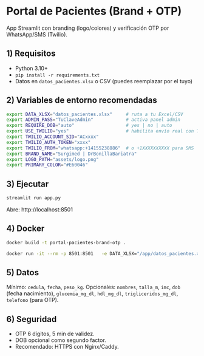 # Portal de Pacientes (Brand + OTP)

App Streamlit con branding (logo/colores) y verificación OTP por WhatsApp/SMS (Twilio).

## 1) Requisitos
- Python 3.10+
- `pip install -r requirements.txt`
- Datos en `datos_pacientes.xlsx` o CSV (puedes reemplazar por el tuyo)

## 2) Variables de entorno recomendadas
```bash
export DATA_XLSX="datos_pacientes.xlsx"     # ruta a tu Excel/CSV
export ADMIN_PASS="TuClaveAdmin"            # activa panel admin
export REQUIRE_DOB="auto"                   # yes | no | auto
export USE_TWILIO="yes"                     # habilita envío real con Twilio
export TWILIO_ACCOUNT_SID="ACxxxx"
export TWILIO_AUTH_TOKEN="xxxx"
export TWILIO_FROM="whatsapp:+14155238886"  # o +1XXXXXXXXXX para SMS
export BRAND_NAME="Surgimed | DrBonillaBariatra"
export LOGO_PATH="assets/logo.png"
export PRIMARY_COLOR="#E60046"
```

## 3) Ejecutar
```bash
streamlit run app.py
```
Abre: http://localhost:8501

## 4) Docker
```bash
docker build -t portal-pacientes-brand-otp .

docker run -it --rm -p 8501:8501   -e DATA_XLSX="/app/datos_pacientes.xlsx"   -e ADMIN_PASS="TuClaveAdmin"   -e REQUIRE_DOB="auto"   -e USE_TWILIO="yes"   -e TWILIO_ACCOUNT_SID="ACxxxx"   -e TWILIO_AUTH_TOKEN="xxxx"   -e TWILIO_FROM="whatsapp:+14155238886"   -e BRAND_NAME="Surgimed | DrBonillaBariatra"   -e LOGO_PATH="/app/assets/logo.png"   -e PRIMARY_COLOR="#E60046"   -v $(pwd)/datos_pacientes.xlsx:/app/datos_pacientes.xlsx   portal-pacientes-brand-otp
```

## 5) Datos
Mínimo: `cedula`, `fecha`, `peso_kg`.
Opcionales: `nombres`, `talla_m`, `imc`, `dob` (fecha nacimiento), `glucemia_mg_dl`, `hdl_mg_dl`, `trigliceridos_mg_dl`, `telefono` (para OTP).

## 6) Seguridad
- OTP 6 dígitos, 5 min de validez.
- DOB opcional como segundo factor.
- Recomendado: HTTPS con Nginx/Caddy.